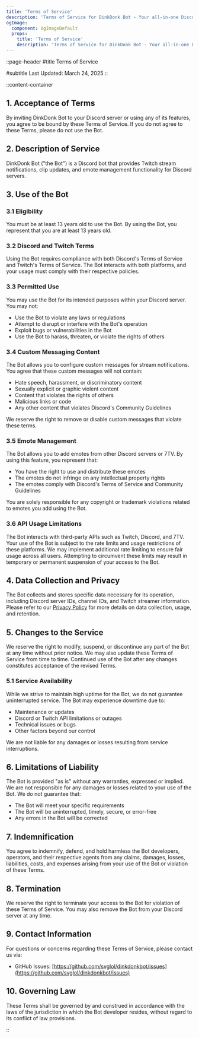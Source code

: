 ```yaml
---
title: 'Terms of Service'
description: 'Terms of Service for DinkDonk Bot - Your all-in-one Discord bot for Twitch notifications and Discord emotes.'
ogImage:
  component: OgImageDefault
  props:
    title: 'Terms of Service'
    description: 'Terms of Service for DinkDonk Bot - Your all-in-one Discord bot for Twitch notifications and Discord emotes.'
---
```


::page-header
#title
Terms of Service

#subtitle
Last Updated: March 24, 2025
::

::content-container

## 1. Acceptance of Terms

By inviting DinkDonk Bot to your Discord server or using any of its features, you agree to be bound by these Terms of Service. If you do not agree to these Terms, please do not use the Bot.

## 2. Description of Service

DinkDonk Bot ("the Bot") is a Discord bot that provides Twitch stream notifications, clip updates, and emote management functionality for Discord servers.

## 3. Use of the Bot

### 3.1 Eligibility
You must be at least 13 years old to use the Bot. By using the Bot, you represent that you are at least 13 years old.

### 3.2 Discord and Twitch Terms
Using the Bot requires compliance with both Discord's Terms of Service and Twitch's Terms of Service. The Bot interacts with both platforms, and your usage must comply with their respective policies.

### 3.3 Permitted Use
You may use the Bot for its intended purposes within your Discord server. You may not:
- Use the Bot to violate any laws or regulations
- Attempt to disrupt or interfere with the Bot's operation
- Exploit bugs or vulnerabilities in the Bot
- Use the Bot to harass, threaten, or violate the rights of others

### 3.4 Custom Messaging Content
The Bot allows you to configure custom messages for stream notifications. You agree that these custom messages will not contain:
- Hate speech, harassment, or discriminatory content
- Sexually explicit or graphic violent content
- Content that violates the rights of others
- Malicious links or code
- Any other content that violates Discord's Community Guidelines

We reserve the right to remove or disable custom messages that violate these terms.

### 3.5 Emote Management
The Bot allows you to add emotes from other Discord servers or 7TV. By using this feature, you represent that:
- You have the right to use and distribute these emotes
- The emotes do not infringe on any intellectual property rights
- The emotes comply with Discord's Terms of Service and Community Guidelines

You are solely responsible for any copyright or trademark violations related to emotes you add using the Bot.

### 3.6 API Usage Limitations
The Bot interacts with third-party APIs such as Twitch, Discord, and 7TV. Your use of the Bot is subject to the rate limits and usage restrictions of these platforms. We may implement additional rate limiting to ensure fair usage across all users. Attempting to circumvent these limits may result in temporary or permanent suspension of your access to the Bot.

## 4. Data Collection and Privacy

The Bot collects and stores specific data necessary for its operation, including Discord server IDs, channel IDs, and Twitch streamer information. Please refer to our [Privacy Policy](/privacy-policy) for more details on data collection, usage, and retention.

## 5. Changes to the Service

We reserve the right to modify, suspend, or discontinue any part of the Bot at any time without prior notice. We may also update these Terms of Service from time to time. Continued use of the Bot after any changes constitutes acceptance of the revised Terms.

### 5.1 Service Availability
While we strive to maintain high uptime for the Bot, we do not guarantee uninterrupted service. The Bot may experience downtime due to:
- Maintenance or updates
- Discord or Twitch API limitations or outages
- Technical issues or bugs
- Other factors beyond our control

We are not liable for any damages or losses resulting from service interruptions.

## 6. Limitations of Liability

The Bot is provided "as is" without any warranties, expressed or implied. We are not responsible for any damages or losses related to your use of the Bot. We do not guarantee that:
- The Bot will meet your specific requirements
- The Bot will be uninterrupted, timely, secure, or error-free
- Any errors in the Bot will be corrected

## 7. Indemnification

You agree to indemnify, defend, and hold harmless the Bot developers, operators, and their respective agents from any claims, damages, losses, liabilities, costs, and expenses arising from your use of the Bot or violation of these Terms.

## 8. Termination

We reserve the right to terminate your access to the Bot for violation of these Terms of Service. You may also remove the Bot from your Discord server at any time.

## 9. Contact Information

For questions or concerns regarding these Terms of Service, please contact us via:
- GitHub Issues: [https://github.com/svglol/dinkdonkbot/issues](https://github.com/svglol/dinkdonkbot/issues)

## 10. Governing Law

These Terms shall be governed by and construed in accordance with the laws of the jurisdiction in which the Bot developer resides, without regard to its conflict of law provisions.

::
